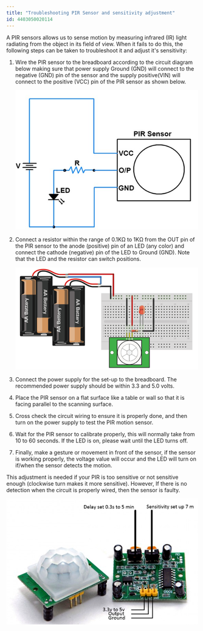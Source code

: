 ```yaml
---
title: "Troubleshooting PIR Sensor and sensitivity adjustment"
id: 4403050020114
---
```


A PIR sensors allows us to sense motion by measuring infrared (IR) light radiating from the object in its field of view. When it fails to do this, the following steps can be taken to troubleshoot it and adjust it's sensitivity:

1. Wire the PIR sensor to the breadboard according to the circuit diagram below making sure that power supply Ground (GND) will connect to the negative (GND) pin of the sensor and the supply positive(VIN) will connect to the positive (VCC) pin of the PIR sensor as shown below.

   ![PIR sensor wiring](img/PIR_Sensor_Wiring.jpg)

2. Connect a resistor within the range of 0.1KΩ to 1KΩ from the OUT pin of the PIR sensor to the anode (positive) pin of an LED (any color) and connect the cathode (negative) pin of the LED to Ground (GND). Note that the LED and the resistor can switch positions.

   ![PIR sensor wiring with LED and resistor](img/PIR_Sensor_Breadboard_Connection.gif)

3. Connect the power supply for the set-up to the breadboard. The recommended power supply should be within 3.3 and 5.0 volts.

4. Place the PIR sensor on a flat surface like a table or wall so that it is facing parallel to the scanning surface.

5. Cross check the circuit wiring to ensure it is properly done, and then turn on the power supply to test the PIR motion sensor.

6. Wait for the PIR sensor to calibrate properly, this will normally take from 10 to 60 seconds. If the LED is on, please wait until the LED turns off.

7. Finally, make a gesture or movement in front of the sensor, if the sensor is working properly, the voltage value will occur and the LED will turn on if/when the sensor detects the motion.

  This adjustment is needed if your PIR is too sensitive or not sensitive enough (clockwise turn makes it more sensitive). However, If there is no detection when the circuit is properly wired, then the sensor is faulty.

   ![PIR sensor components](img/PIR-Sensor-Pinout.png)
